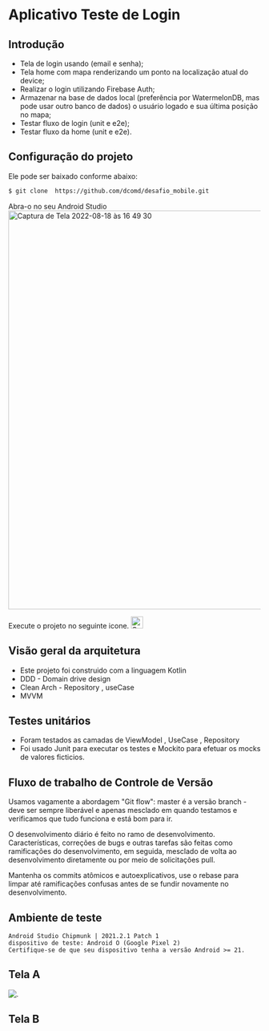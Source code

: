 # Aplicativo Teste de Login

## Introdução
 - Tela de login usando (email e senha);
 - Tela home com mapa renderizando um ponto na localização atual do device;
 - Realizar o login utilizando Firebase Auth;
 - Armazenar na base de dados local (preferência por WatermelonDB, mas pode usar outro banco de dados) o usuário logado e sua última posição no mapa;
 - Testar fluxo de login (unit e e2e);
 - Testar fluxo da home (unit e e2e).

## Configuração do projeto
Ele pode ser baixado conforme abaixo:
```sh
$ git clone  https://github.com/dcomd/desafio_mobile.git
```
Abra-o no seu Android Studio
<img width="796" alt="Captura de Tela 2022-08-18 às 16 49 30" src="https://user-images.githubusercontent.com/26841238/185482115-adb2f78d-4b36-4cac-a6b7-d2806b0b7bc5.png">

Execute o projeto no seguinte icone.
<img width="24" alt="Captura de Tela 2022-08-18 às 16 50 33" src="https://user-images.githubusercontent.com/26841238/185482305-56a82404-d54c-4590-a658-b855461eb1d2.png">

## Visão geral da arquitetura
 - Este projeto foi construido com a linguagem Kotlin
 - DDD - Domain drive design
 - Clean Arch - Repository , useCase
 - MVVM
 
 ## Testes unitários
 - Foram testados as camadas de ViewModel , UseCase , Repository
 - Foi usado Junit para executar os testes e Mockito para efetuar os mocks de valores ficticios.

## Fluxo de trabalho de Controle de Versão
Usamos vagamente a abordagem "Git flow": master é a versão
branch - deve ser sempre liberável e apenas mesclado em
quando testamos e verificamos que tudo funciona e está
bom para ir.

O desenvolvimento diário é feito no ramo de desenvolvimento. Características,
correções de bugs e outras tarefas são feitas como ramificações do desenvolvimento,
em seguida, mesclado de volta ao desenvolvimento diretamente ou por meio de solicitações pull.

Mantenha os commits atômicos e autoexplicativos, use o rebase para limpar
até ramificações confusas antes de se fundir novamente no desenvolvimento.

## Ambiente de teste
```
Android Studio Chipmunk | 2021.2.1 Patch 1
dispositivo de teste: Android O (Google Pixel 2)
Certifique-se de que seu dispositivo tenha a versão Android >= 21.
```

## Tela A
![.](readme/alexandre.gif)
## Tela B

